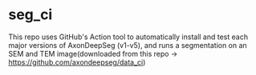 # seg_ci

This repo uses GitHub's Action tool to automatically install and test each major versions of AxonDeepSeg (v1-v5), and runs a segmentation on an SEM and TEM image(downloaded from this repo -> https://github.com/axondeepseg/data_ci)
